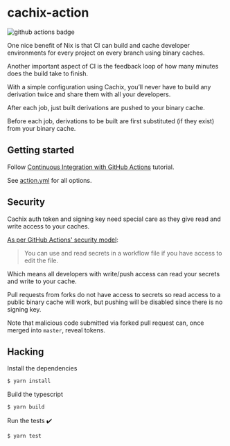# cachix-action

![github actions badge](https://github.com/cachix/cachix-action/workflows/cachix-action%20test/badge.svg)

One nice benefit of Nix is that CI can build and cache developer environments for every project on every branch using binary caches.

Another important aspect of CI is the feedback loop of how many minutes does the build take to finish.

With a simple configuration using Cachix, you’ll never have to build any derivation twice and share them with all your developers.

After each job, just built derivations are pushed to your binary cache.

Before each job, derivations to be built are first substituted (if they exist) from your binary cache.

## Getting started

Follow [Continuous Integration with GitHub Actions](https://nix.dev/tutorials/nixos/continuous-integration-github-actions) tutorial.

See [action.yml](action.yml) for all options.

## Security

Cachix auth token and signing key need special care as they give read and write access to your caches.

[As per GitHub Actions' security model](https://docs.github.com/en/actions/security-guides/using-secrets-in-github-actions#accessing-your-secrets):

> You can use and read secrets in a workflow file if you have access to edit the file.

Which means all developers with write/push access can read your secrets and write to your cache.

Pull requests from forks do not have access to secrets so read access to a public binary cache will work,
but pushing will be disabled since there is no signing key.

Note that malicious code submitted via forked pull request can, once merged into `master`, reveal tokens.

## Hacking

Install the dependencies  
```bash
$ yarn install
```

Build the typescript
```bash
$ yarn build
```

Run the tests :heavy_check_mark:  
```bash
$ yarn test
```
